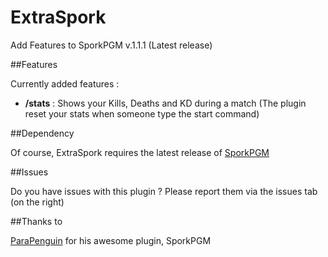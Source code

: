 ExtraSpork
==========

Add Features to SporkPGM v.1.1.1 (Latest release)

##Features

Currently added features : 
- **/stats** : Shows your Kills, Deaths and KD during a match
(The plugin reset your stats when someone type the start command)
    
##Dependency
    
Of course, ExtraSpork requires the latest release of [SporkPGM][1]

##Issues

Do you have issues with this plugin ? Please report them via the issues tab (on the right)

##Thanks to

[ParaPenguin][2] for his awesome plugin, SporkPGM


  [1]: https://github.com/ParaPenguin/SporkPGM/releases/latest
  [2]: https://github.com/ParaPenguin
